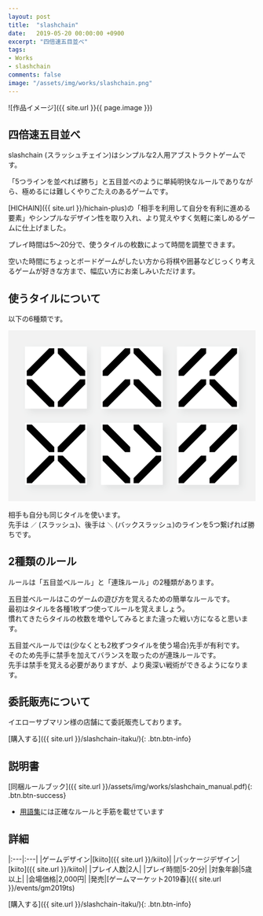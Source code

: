 ```yaml
---
layout: post
title:  "slashchain"
date:   2019-05-20 00:00:00 +0900
excerpt: "四倍速五目並べ"
tags:
- Works
- slashchain
comments: false
image: "/assets/img/works/slashchain.png"
---
```


![作品イメージ]({{ site.url }}{{ page.image }})

## 四倍速五目並べ

slashchain (スラッシュチェイン)はシンプルな2人用アブストラクトゲームです。

「5つラインを並べれば勝ち」と五目並べのように単純明快なルールでありながら、極めるには難しくやりごたえのあるゲームです。

[HICHAIN]({{ site.url }}/hichain-plus)の「相手を利用して自分を有利に進める要素」やシンプルなデザイン性を取り入れ、より覚えやすく気軽に楽しめるゲームに仕上げました。

プレイ時間は5〜20分で、使うタイルの枚数によって時間を調整できます。

空いた時間にちょっとボードゲームがしたい方から将棋や囲碁などじっくり考えるゲームが好きな方まで、幅広い方にお楽しみいただけます。

## 使うタイルについて

以下の6種類です。

![tiles](/assets/img/works/slashchain_tiles.png)

相手も自分も同じタイルを使います。  
先手は `／` (スラッシュ)、後手は `＼` (バックスラッシュ)のラインを5つ繋げれば勝ちです。

## 2種類のルール

ルールは「五目並べルール」と「連珠ルール」の2種類があります。

五目並べルールはこのゲームの遊び方を覚えるための簡単なルールです。  
最初はタイルを各種1枚ずつ使ってルールを覚えましょう。  
慣れてきたらタイルの枚数を増やしてみるとまた違った戦い方になると思います。

五目並べルールでは(少なくとも2枚ずつタイルを使う場合)先手が有利です。  
そのため先手に禁手を加えてバランスを取ったのが連珠ルールです。  
先手は禁手を覚える必要がありますが、より奥深い戦術ができるようになります。

## 委託販売について

イエローサブマリン様の店舗にて委託販売しております。

[購入する]({{ site.url }}/slashchain-itaku/){: .btn.btn-info}

<!-- ## 対局イメージ

![対局イメージ]({{ site.url }}/assets/img/works/hichain-plus_board.png) -->

## 説明書

[同梱ルールブック]({{ site.url }}/assets/img/works/slashchain_manual.pdf){: .btn.btn-success}

- [用語集](https://scrapbox.io/slashchain)には正確なルールと手筋を載せています

## 詳細

|:---|:---|
|ゲームデザイン|[kiito]({{ site.url }}/kiito)|
|パッケージデザイン|[kiito]({{ site.url }}/kiito)|
|プレイ人数|2人|
|プレイ時間|5-20分|
|対象年齢|5歳以上|
|会場価格|2,000円|
|発売|[ゲームマーケット2019春]({{ site.url }}/events/gm2019ts)

[購入する]({{ site.url }}/slashchain-itaku/){: .btn.btn-info}